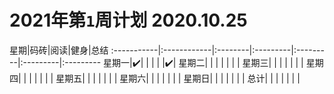 # 2021年第`1`周计划 2020.10.25

 星期|码砖|阅读|健身|总结
:-----------|:------------|:--------|:---------|:---------|:---------|:---------
星期一|✔️| | | | |✔️|
星期二| | | | | | |
星期三| | | | | | |
星期四| | | | | | |
星期五| | | | | | |
星期六| | | | | | |
星期日| | | | | | |
总计| | | | | | |
